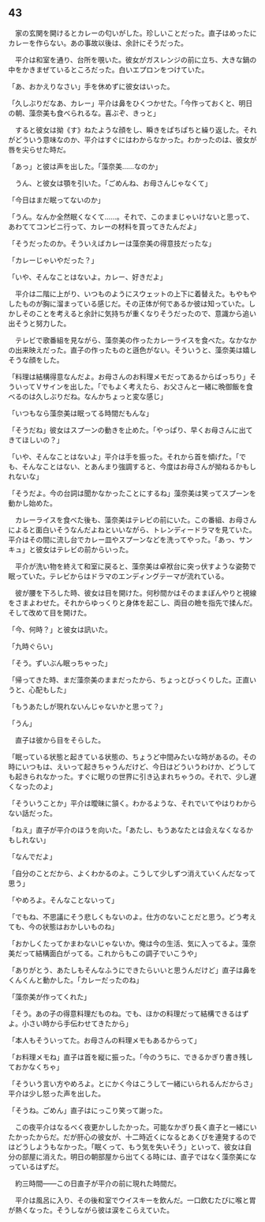 ## 43


　家の玄関を開けるとカレーの匂いがした。珍しいことだった。直子はめったにカレーを作らない。あの事故以後は、余計にそうだった。

　平介は和室を通り、台所を覗いた。彼女がガスレンジの前に立ち、大きな鍋の中をかきまぜているところだった。白いエプロンをつけていた。

「あ、おかえりなさい」手を休めずに彼女はいった。

「久しぶりだなあ、カレー」平介は鼻をひくつかせた。「今作っておくと、明日の朝、藻奈美も食べられるな。喜ぶぞ、きっと」

　すると彼女は拗《す》ねたような顔をし、瞬きをぱちぱちと繰り返した。それがどういう意味なのか、平介はすぐにはわからなかった。わかったのは、彼女が唇を尖らせた時だ。

「あっ」と彼は声を出した。「藻奈美……なのか」

　うん、と彼女は顎を引いた。「ごめんね、お母さんじゃなくて」

「今日はまだ眠ってないのか」

「うん。なんか全然眠くなくて……。それで、このままじゃいけないと思って、あわててコンビニ行って、カレーの材料を買ってきたんだよ」

「そうだったのか。そういえばカレーは藻奈美の得意技だったな」

「カレーじゃいやだった？」

「いや、そんなことはないよ。カレー、好きだよ」

　平介は二階に上がり、いつものようにスウェットの上下に着替えた。もやもやしたものが胸に溜まっている感じだ。その正体が何であるか彼は知っていた。しかしそのことを考えると余計に気持ちが重くなりそうだったので、意識から追い出そうと努力した。

　テレビで歌番組を見ながら、藻奈美の作ったカレーライスを食べた。なかなかの出来映えだった。直子の作ったものと遜色がない。そういうと、藻奈美は嬉しそうな顔をした。

「料理は結構得意なんだよ。お母さんのお料理メモだってあるからばっちり」そういってＶサインを出した。「でもよく考えたら、お父さんと一緒に晩御飯を食べるのは久しぶりだね。なんかちょっと変な感じ」

「いつもなら藻奈美は眠ってる時間だもんな」

「そうだね」彼女はスプーンの動きを止めた。「やっぱり、早くお母さんに出てきてほしいの？」

「いや、そんなことはないよ」平介は手を振った。それから首を傾げた。「でも、そんなことはない、とあんまり強調すると、今度はお母さんが拗ねるかもしれないな」

「そうだよ。今の台詞は聞かなかったことにするね」藻奈美は笑ってスプーンを動かし始めた。

　カレーライスを食べた後も、藻奈美はテレビの前にいた。この番組、お母さんによると面白いそうなんだよねといいながら、トレンディードラマを見ていた。平介はその間に流し台でカレー皿やスプーンなどを洗ってやった。「あっ、サンキュ」と彼女はテレビの前からいった。

　平介が洗い物を終えて和室に戻ると、藻奈美は卓袱台に突っ伏すような姿勢で眠っていた。テレビからはドラマのエンディングテーマが流れている。

　彼が腰を下ろした時、彼女は目を開けた。何秒間かはそのままぼんやりと視線をさまよわせた。それからゆっくりと身体を起こし、両目の瞼を指先で揉んだ。そして改めて目を開けた。

「今、何時？」と彼女は訊いた。

「九時ぐらい」

「そう。ずいぶん眠っちゃった」

「帰ってきた時、まだ藻奈美のままだったから、ちょっとびっくりした。正直いうと、心配もした」

「もうあたしが現れないんじゃないかと思って？」

「うん」

　直子は彼から目をそらした。

「眠っている状態と起きている状態の、ちょうど中間みたいな時があるの。その時にいつもは、えいって起きちゃうんだけど、今日はどういうわけか、どうしても起きられなかった。すぐに眠りの世界に引き込まれちゃうの。それで、少し遅くなったのよ」

「そういうことか」平介は曖昧に頷く。わかるような、それでいてやはりわからない話だった。

「ねえ」直子が平介のほうを向いた。「あたし、もうあなたとは会えなくなるかもしれない」

「なんでだよ」

「自分のことだから、よくわかるのよ。こうして少しずつ消えていくんだなって思う」

「やめろよ。そんなことないって」

「でもね、不思議にそう悲しくもないのよ。仕方のないことだと思う。どう考えても、今の状態はおかしいものね」

「おかしくたってかまわないじゃないか。俺は今の生活、気に入ってるよ。藻奈美だって結構面白がってる。これからもこの調子でいこうや」

「ありがとう、あたしもそんなふうにできたらいいと思うんだけど」直子は鼻をくんくんと動かした。「カレーだったのね」

「藻奈美が作ってくれた」

「そう。あの子の得意料理だものね。でも、ほかの料理だって結構できるはずよ。小さい時から手伝わせてきたから」

「本人もそういってた。お母さんの料理メモもあるからって」

「お料理メモね」直子は首を縦に振った。「今のうちに、できるかぎり書き残しておかなくちゃ」

「そういう言い方やめろよ。とにかく今はこうして一緒にいられるんだからさ」平介は少し怒った声を出した。

「そうね。ごめん」直子はにっこり笑って謝った。

　この夜平介はなるべく夜更かししたかった。可能なかぎり長く直子と一緒にいたかったからだ。だが肝心の彼女が、十二時近くになるとあくびを連発するのではどうしようもなかった。「眠くって、もう気を失いそう」といって、彼女は自分の部屋に消えた。明日の朝部屋から出てくる時には、直子ではなく藻奈美になっているはずだ。

　約三時間――この日直子が平介の前に現れた時間だ。

　平介は風呂に入り、その後和室でウイスキーを飲んだ。一口飲むたびに喉と胃が熱くなった。そうしながら彼は涙をこらえていた。


